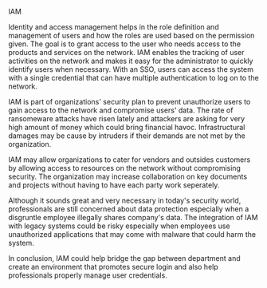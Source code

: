 IAM 

Identity and access management helps in the role definition and management of users and how the roles are used based on the permission given. The goal is to grant access to the user who needs access to the products and services on the network. IAM enables the tracking of user activities on the network and makes it easy for the administrator to quickly identify users when necessary. With an SSO, users can access the system with a single credential that can have multiple authentication to log on to the network. 

IAM is part of organizations' security plan to prevent unauthorize users to gain access to the network and compromise users' data. The rate of ransomeware attacks have risen lately and attackers are asking for very high amount of money which could bring financial havoc. Infrastructural damages may be cause by intruders if their demands are not met by the organization. 

IAM may allow organizations to cater for vendors and outsides customers by allowing access to resources on the network without compromising security. The organization may increase collaboration on key documents and projects without having to have each party work seperately. 

Although it sounds great and very necessary in today's security world, professionals are still concerned about data protection especially when a disgruntle employee illegally shares company's data. The integration of IAM with legacy systems could be risky especially when employees use unauthorized applications that may come with malware that could harm the system. 

In conclusion, IAM could help bridge the gap between department and create an environment that promotes secure login and also help professionals properly manage user credentials.

